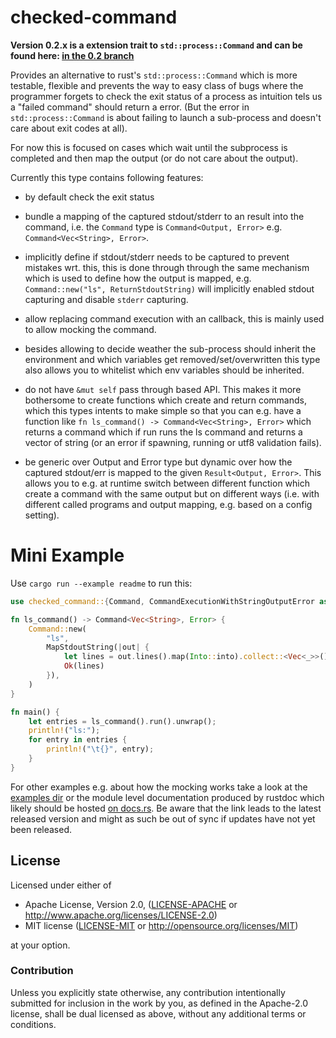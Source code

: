 
# checked-command

**Version 0.2.x is a extension trait to `std::process::Command` and can be found here: [in the 0.2 branch](https://github.com/rustonaut/checked-command/tree/0.2)**

Provides an alternative to rust's `std::process::Command` which is more testable, flexible and prevents the way to easy class of bugs where the programmer forgets to check the exit
status of a process as intuition tels us a "failed command" should return a error. (But the
error in `std::process::Command` is about failing to launch a sub-process and doesn't care
about exit codes at all).

For now this is focused on cases which wait until the subprocess is completed
and then map the output (or do not care about the output).

Currently this type contains following features:

- by default check the exit status

- bundle a mapping of the captured stdout/stderr to an result into the command,
  i.e. the `Command` type is `Command<Output, Error>` e.g. `Command<Vec<String>, Error>`.

- implicitly define if stdout/stderr needs to be captured to prevent mistakes
  wrt. this, this is done through through the same mechanism which is used to
  define how the output is mapped, e.g. `Command::new("ls", ReturnStdoutString)`
  will implicitly enabled stdout capturing and disable `stderr` capturing.

- allow replacing command execution with an callback, this is mainly used to
  allow mocking the command.

- besides allowing to decide weather the sub-process should inherit the environment and
  which variables get removed/set/overwritten this type also allows you to whitelist which
  env variables should be inherited.

- do not have `&mut self` pass through based API. This makes it more bothersome to create
  functions which create and return commands, which this types intents to make simple so
  that you can e.g. have a function like `fn ls_command() -> Command<Vec<String>, Error>`
  which returns a command which if run runs the ls command and returns a vector of string
  (or an error if spawning, running or utf8 validation fails).

- be generic over Output and Error type but dynamic over how the captured stdout/err is
  mapped to the given `Result<Output, Error>`. This allows you to e.g. at runtime switch
  between different function which create a command with the same output but on different
  ways (i.e. with different called programs and output mapping, e.g. based on a config
  setting).

# Mini Example

Use `cargo run --example readme` to run this:

```rust
use checked_command::{Command, CommandExecutionWithStringOutputError as Error, MapStdoutString};

fn ls_command() -> Command<Vec<String>, Error> {
    Command::new(
        "ls",
        MapStdoutString(|out| {
            let lines = out.lines().map(Into::into).collect::<Vec<_>>();
            Ok(lines)
        }),
    )
}

fn main() {
    let entries = ls_command().run().unwrap();
    println!("ls:");
    for entry in entries {
        println!("\t{}", entry);
    }
}
```

For other examples e.g. about how the mocking works take a look at the [examples dir](./examples/) or the module level documentation produced by rustdoc which likely should be hosted [on docs.rs](https://docs.rs/checked_command). Be aware that the link leads to the latest released version and might as such be out of sync if updates have not yet been released.

## License

Licensed under either of

 * Apache License, Version 2.0, ([LICENSE-APACHE](LICENSE-APACHE) or http://www.apache.org/licenses/LICENSE-2.0)
 * MIT license ([LICENSE-MIT](LICENSE-MIT) or http://opensource.org/licenses/MIT)

at your option.

### Contribution

Unless you explicitly state otherwise, any contribution intentionally submitted for inclusion in the work by you, as defined in the Apache-2.0 license, shall be dual licensed as above, without any additional terms or conditions.
